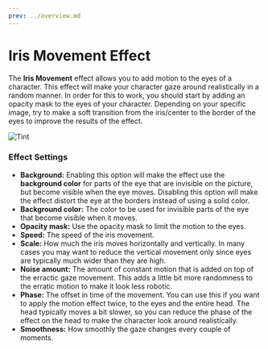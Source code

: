 ```yaml
---
prev: ../overview.md
---
```

# Iris Movement Effect

The **Iris Movement** effect allows you to add motion to the eyes of a character. This effect will make your character gaze around realistically in a random manner. In order for this to work, you should start by adding an opacity mask to the eyes of your character. Depending on your specific image, try to make a soft transition from the iris/center to the border of the eyes to improve the results of the effect.

![Tint](/img/effects/Iris.gif)

### Effect Settings

* **Background:** Enabling this option will make the effect use the **background color** for parts of the eye that are invisible on the picture, but become visible when the eye moves. Disabling this option will make the effect distort the eye at the borders instead of using a solid color.
* **Background color:** The color to be used for invisible parts of the eye that become visible when it moves.
* **Opacity mask:** Use the opacity mask to limit the motion to the eyes.
* **Speed:** The speed of the iris movement.
* **Scale:** How much the iris moves horizontally and vertically. In many cases you may want to reduce the vertical movement only since eyes are typically much wider than they are high.
* **Noise amount:** The amount of constant motion that is added on top of the erractic gaze movement. This adds a little bit more randomness to the erratic motion to make it look less robotic.
* **Phase:** The offset in time of the movement. You can use this if you want to apply the motion effect twice, to the eyes and the entire head. The head typically moves a bit slower, so you can reduce the phase of the effect on the head to make the character look around realistically.
* **Smoothness:** How smoothly the gaze changes every couple of moments.